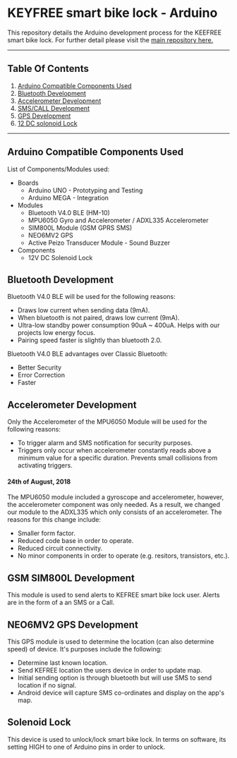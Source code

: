 # KEYFREE smart bike lock - Arduino
This repository details the Arduino development process for the KEEFREE smart bike lock. For further detail please visit the [main repository here.](https://github.com/paulodacaya/keefree_smart_bike_lock)

---

## Table Of Contents

1. [Arduino Compatible Components Used](#one)
2. [Bluetooth Development](#two)
3. [Accelerometer Development](#three)
4. [SMS/CALL Development](#four)
5. [GPS Development](#five)
6. [12 DC solonoid Lock](#six)

---

<a name="one"></a>

## Arduino Compatible Components Used

List of Components/Modules used:
- Boards
  - Arduino UNO - Prototyping and Testing             
  - Arduino MEGA - Integration                        
- Modules
  - Bluetooth V4.0 BLE (HM-10)                        
  - MPU6050 Gyro and Accelerometer / ADXL335 Accelerometer
  - SIM800L Module (GSM GPRS SMS) 
  - NEO6MV2 GPS                                       
  - Active Peizo Transducer Module - Sound Buzzer     
- Components
  - 12V DC Solenoid Lock                              


<a name="two"></a>

## Bluetooth Development

Bluetooth V4.0 BLE will be used for the following reasons:
- Draws low current when sending data (9mA).
- When bluetooth is not paired, draws low current (9mA).
- Ultra-low standby power consumption 90uA ~ 400uA. Helps with our projects low energy focus.
- Pairing speed faster is slightly than bluetooth 2.0.


Bluetooth V4.0 BLE advantages over Classic Bluetooth:

- Better Security
- Error Correction
- Faster

<a name="three"></a>

## Accelerometer Development

Only the Accelerometer of the MPU6050 Module will be used for the following reasons:

- To trigger alarm and SMS notification for security purposes.
- Triggers only occur when accelerometer constantly reads above a minimum value for a specific duration. Prevents small collisions from activating triggers.

#### 24th of August, 2018

The MPU6050 module included a gyroscope and accelerometer, however, the accelerometer component was only needed. As a result, we changed our module to the ADXL335 which only consists of an accelerometer. The reasons for this change include:

- Smaller form factor.
- Reduced code base in order to operate.
- Reduced circuit connectivity.
- No minor components in order to operate (e.g. resitors, transistors, etc.).

<a name="four"></a>

## GSM SIM800L Development

This module is used to send alerts to KEFREE smart bike lock user. Alerts are in the form of a an SMS or a Call.

<a name="five"></a>

## NEO6MV2 GPS Development

This GPS module is used to determine the location (can also determine speed) of device. It's purposes include the following:

- Determine last known location.
- Send KEFREE location the users device in order to update map.
- Initial sending option is through bluetooth but will use SMS to send location if no signal.
- Android device will capture SMS co-ordinates and display on the app's map.

<a name="six"></a>

## Solenoid Lock

This device is used to unlock/lock smart bike lock. In terms on software, its setting HIGH to one of Arduino pins in order to unlock.
